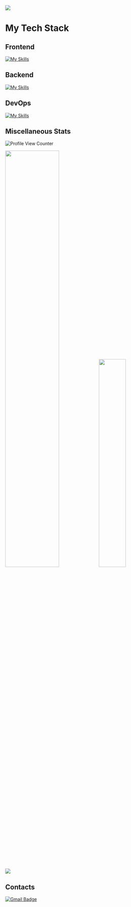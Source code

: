 <img src='https://github.com/AndrewMosh/AndrewMosh/blob/main/icons/1121.gif'/>

# My Tech Stack

## Frontend

[![My Skills](https://skillicons.dev/icons?i=react,js,css,sass,html,ts,vscode,gulp,redux,electron,bootstrap,webpack,vite,jest,figma&perline=10)](https://skillicons.dev)
## Backend
[![My Skills](https://skillicons.dev/icons?i=nodejs,python,mongodb,express,redis,postgresql,django,firebase&perline=10)](https://skillicons.dev)
## DevOps
[![My Skills](https://skillicons.dev/icons?i=git,github,docker,linux&perline=10)](https://skillicons.dev)
## Miscellaneous Stats

![Profile View Counter](https://komarev.com/ghpvc/?username=AndrewMosh)

<div>
 <img style='width:58%;' src="https://github.r2v.ch/codewars?user=AndrewMosh" /> 
 <img style='width:41%;' src="https://github-readme-stats.vercel.app/api/top-langs/?username=andrewmosh&layout=compact&show_icons=true&title_color=ffffff&icon_color=34abeb&text_color=daf7dc&bg_color=151515" />



     
<img src="https://github-profile-trophy.vercel.app/?username=AndrewMosh&theme=discord&no-frame=false&no-bg=false&margin-w=4&column=8">
  

</div>
</div>

## Contacts

 
 [![Gmail Badge](https://img.shields.io/badge/-mosh.andrew@yandex.ru-c14438?style=flat-square&logo=Gmail&logoColor=white&link=mailto:mosh.andrew@yandex.ru)](mailto:mosh.andrew@yandex.ru)



